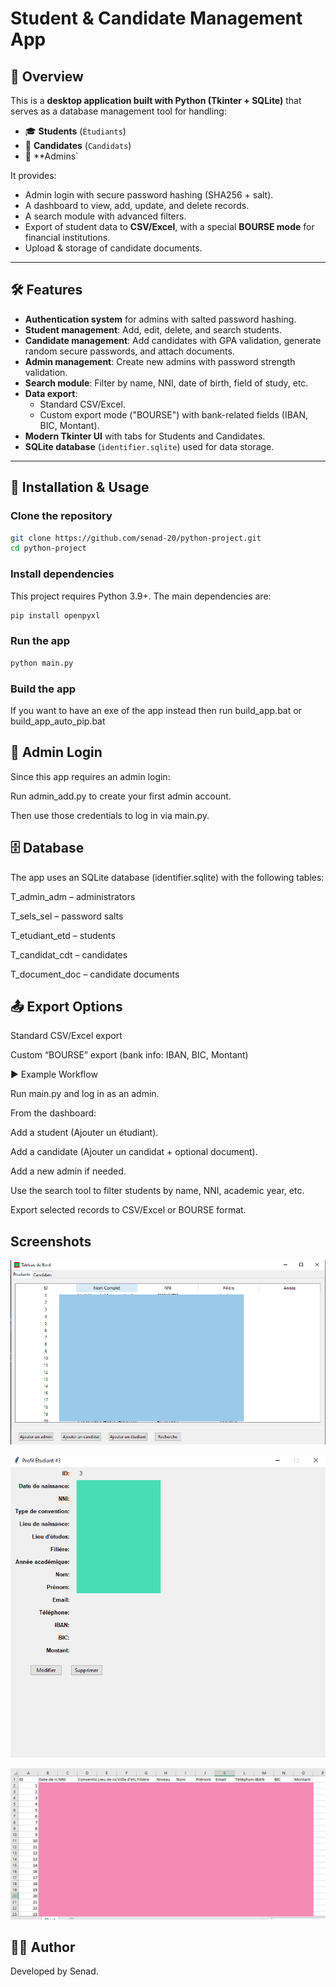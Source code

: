 # Student & Candidate Management App

## 📌 Overview
This is a **desktop application built with Python (Tkinter + SQLite)** that serves as a database management tool for handling:
- 🎓 **Students** (`Étudiants`)
- 👤 **Candidates** (`Candidats`)
- 👮 **Admins`

It provides:
- Admin login with secure password hashing (SHA256 + salt).
- A dashboard to view, add, update, and delete records.
- A search module with advanced filters.
- Export of student data to **CSV/Excel**, with a special **BOURSE mode** for financial institutions.
- Upload & storage of candidate documents.

---

## 🛠️ Features
- **Authentication system** for admins with salted password hashing.
- **Student management**: Add, edit, delete, and search students.
- **Candidate management**: Add candidates with GPA validation, generate random secure passwords, and attach documents.
- **Admin management**: Create new admins with password strength validation.
- **Search module**: Filter by name, NNI, date of birth, field of study, etc.
- **Data export**:
  - Standard CSV/Excel.
  - Custom export mode ("BOURSE") with bank-related fields (IBAN, BIC, Montant).
- **Modern Tkinter UI** with tabs for Students and Candidates.
- **SQLite database** (`identifier.sqlite`) used for data storage.

---

## 🚀 Installation & Usage

### Clone the repository
```bash
git clone https://github.com/senad-20/python-project.git
cd python-project
```

### Install dependencies

This project requires Python 3.9+.
The main dependencies are:
```bash
pip install openpyxl
```

### Run the app
```bash
python main.py
```

### Build the app

If you want to have an exe of the app instead then run build_app.bat or build_app_auto_pip.bat

## 🔑 Admin Login

Since this app requires an admin login:

Run admin_add.py to create your first admin account.

Then use those credentials to log in via main.py.

## 🗄️ Database

The app uses an SQLite database (identifier.sqlite) with the following tables:

T_admin_adm – administrators

T_sels_sel – password salts

T_etudiant_etd – students

T_candidat_cdt – candidates

T_document_doc – candidate documents

## 📤 Export Options

Standard CSV/Excel export

Custom “BOURSE” export (bank info: IBAN, BIC, Montant)

▶️ Example Workflow

Run main.py and log in as an admin.

From the dashboard:

Add a student (Ajouter un étudiant).

Add a candidate (Ajouter un candidat + optional document).

Add a new admin if needed.

Use the search tool to filter students by name, NNI, academic year, etc.

Export selected records to CSV/Excel or BOURSE format.

## Screenshots

![Dashboard](https://github.com/senad-20/Students-candidates_app/blob/main/Screenshots/dashboard.png "Dashboard")


![Profile](https://github.com/senad-20/Students-candidates_app/blob/main/Screenshots/profile.png "Profile")


![excelexport](https://github.com/senad-20/Students-candidates_app/blob/main/Screenshots/excelexport.png "Excel export")


## 👨‍💻 Author

Developed by Senad.




